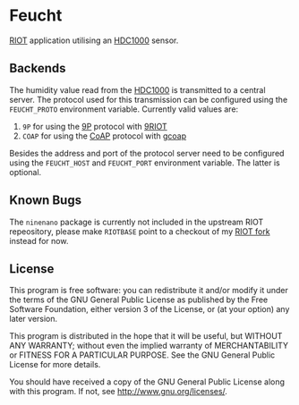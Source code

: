 Feucht
======

[RIOT][1] application utilising an [HDC1000][2] sensor.

Backends
--------

The humidity value read from the [HDC1000][2] is transmitted to a
central server. The protocol used for this transmission can be
configured using the `FEUCHT_PROTO` environment variable. Currently
valid values are:

1. `9P` for using the [9P][5] protocol with [9RIOT][3]
2. `COAP` for using the [CoAP][6] protocol with [gcoap][4]

Besides the address and port of the protocol server need to be
configured using the `FEUCHT_HOST` and `FEUCHT_PORT` environment
variable. The latter is optional.

Known Bugs
----------

The `ninenano` package is currently not included in the upstream RIOT
repeository, please make `RIOTBASE` point to a checkout of my [RIOT
fork][7] instead for now.

License
-------

This program is free software: you can redistribute it and/or modify it
under the terms of the GNU General Public License as published by the
Free Software Foundation, either version 3 of the License, or (at your
option) any later version.

This program is distributed in the hope that it will be useful, but
WITHOUT ANY WARRANTY; without even the implied warranty of
MERCHANTABILITY or FITNESS FOR A PARTICULAR PURPOSE. See the GNU General
Public License for more details.

You should have received a copy of the GNU General Public License along
with this program. If not, see <http://www.gnu.org/licenses/>.

[1]: http://riot-os.org/
[2]: http://www.ti.com/lit/ds/symlink/hdc1000.pdf
[3]: https://github.com/nmeum/9RIOT
[4]: http://riot-os.org/api/group__net__gcoap.html
[5]: http://9p.cat-v.org/
[6]: https://tools.ietf.org/html/rfc7228
[7]: https://github.com/nmeum/RIOT
